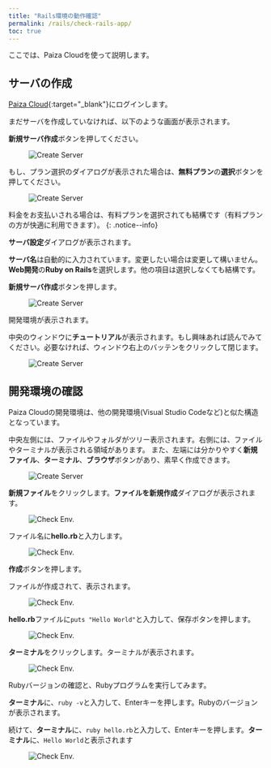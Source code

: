 ```yaml
---
title: "Rails環境の動作確認"
permalink: /rails/check-rails-app/
toc: true
---
```

ここでは、Paiza Cloudを使って説明します。

## サーバの作成
[Paiza Cloud](https://paiza.cloud/ja/){:target="_blank"}にログインします。

まだサーバを作成していなければ、以下のような画面が表示されます。

**新規サーバ作成**ボタンを押してください。

<figure>
  <img src="{{ '/assets/images/rails/03/create-server.png' | relative_url }}" alt="Create Server">
</figure>

もし、プラン選択のダイアログが表示された場合は、**無料プラン**の**選択**ボタンを押してください。

<figure>
  <img src="{{ '/assets/images/rails/03/create-server2.png' | relative_url }}" alt="Create Server">
</figure>

料金をお支払いされる場合は、有料プランを選択されても結構です（有料プランの方が快適に利用できます）。
{: .notice--info} 

**サーバ設定**ダイアログが表示されます。

**サーバ名**は自動的に入力されています。変更したい場合は変更して構いません。
**Web開発**の**Ruby on Rails**を選択します。他の項目は選択しなくても結構です。

**新規サーバ作成**ボタンを押します。

<figure>
  <img src="{{ '/assets/images/rails/03/create-server3.png' | relative_url }}" alt="Create Server">
</figure>

開発環境が表示されます。

中央のウィンドウに**チュートリアル**が表示されます。もし興味あれば読んでみてください。必要なければ、ウィンドウ右上のバッテンをクリックして閉じます。

<figure>
  <img src="{{ '/assets/images/rails/03/create-server4.png' | relative_url }}" alt="Create Server">
</figure>


## 開発環境の確認
Paiza Cloudの開発環境は、他の開発環境(Visual Studio Codeなど)と似た構造となっています。

中央左側には、ファイルやフォルダがツリー表示されます。右側には、ファイルやターミナルが表示される領域があります。
また、左端には分かりやすく**新規ファイル**、**ターミナル**、**ブラウザ**ボタンがあり、素早く作成できます。

<figure>
  <img src="{{ '/assets/images/rails/03/create-server5.png' | relative_url }}" alt="Create Server">
</figure>

**新規ファイル**をクリックします。**ファイルを新規作成**ダイアログが表示されます。

<figure>
  <img src="{{ '/assets/images/rails/03/check-env.png' | relative_url }}" alt="Check Env.">
</figure>

ファイル名に**hello.rb**と入力します。

<figure>
  <img src="{{ '/assets/images/rails/03/check-env2.png' | relative_url }}" alt="Check Env.">
</figure>

**作成**ボタンを押します。

ファイルが作成されて、表示されます。

<figure>
  <img src="{{ '/assets/images/rails/03/check-env3.png' | relative_url }}" alt="Check Env.">
</figure>

**hello.rb**ファイルに`puts "Hello World"`と入力して、保存ボタンを押します。

<figure>
  <img src="{{ '/assets/images/rails/03/check-env4.png' | relative_url }}" alt="Check Env.">
</figure>

**ターミナル**をクリックします。ターミナルが表示されます。

<figure>
  <img src="{{ '/assets/images/rails/03/check-env5.png' | relative_url }}" alt="Check Env.">
</figure>

Rubyバージョンの確認と、Rubyプログラムを実行してみます。

**ターミナル**に、`ruby -v`と入力して、Enterキーを押します。Rubyのバージョンが表示されます。

続けて、**ターミナル**に、`ruby hello.rb`と入力して、Enterキーを押します。**ターミナル**に、`Hello World`と表示されます

<figure>
  <img src="{{ '/assets/images/rails/03/check-env6.png' | relative_url }}" alt="Check Env.">
</figure>
